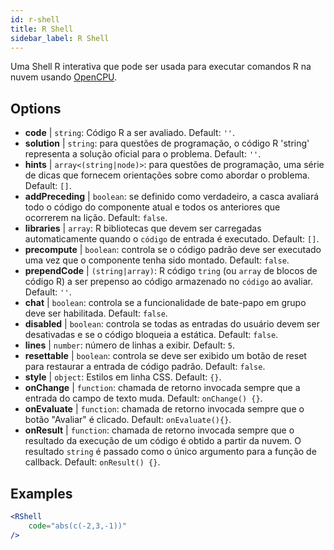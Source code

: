 ```yaml
---
id: r-shell
title: R Shell
sidebar_label: R Shell
---
```


Uma Shell R interativa que pode ser usada para executar comandos R na nuvem usando [OpenCPU](https://www.opencpu.org/).

## Options

* __code__ | `string`: Código R a ser avaliado. Default: `''`.
* __solution__ | `string`: para questões de programação, o código R 'string' representa a solução oficial para o problema. Default: `''`.
* __hints__ | `array<(string|node)>`: para questões de programação, uma série de dicas que fornecem orientações sobre como abordar o problema. Default: `[]`.
* __addPreceding__ | `boolean`: se definido como verdadeiro, a casca avaliará todo o código do componente atual e todos os anteriores que ocorrerem na lição. Default: `false`.
* __libraries__ | `array`: R bibliotecas que devem ser carregadas automaticamente quando o `código` de entrada é executado. Default: `[]`.
* __precompute__ | `boolean`: controla se o código padrão deve ser executado uma vez que o componente tenha sido montado. Default: `false`.
* __prependCode__ | `(string|array)`: R código `tring` (ou `array` de blocos de código R) a ser prepenso ao código armazenado no `código` ao avaliar. Default: `''`.
* __chat__ | `boolean`: controla se a funcionalidade de bate-papo em grupo deve ser habilitada. Default: `false`.
* __disabled__ | `boolean`: controla se todas as entradas do usuário devem ser desativadas e se o código bloqueia a estática. Default: `false`.
* __lines__ | `number`: número de linhas a exibir. Default: `5`.
* __resettable__ | `boolean`: controla se deve ser exibido um botão de reset para restaurar a entrada de código padrão. Default: `false`.
* __style__ | `object`: Estilos em linha CSS. Default: `{}`.
* __onChange__ | `function`: chamada de retorno invocada sempre que a entrada do campo de texto muda. Default: `onChange() {}`.
* __onEvaluate__ | `function`: chamada de retorno invocada sempre que o botão "Avaliar" é clicado. Default: `onEvaluate(){}`.
* __onResult__ | `function`: chamada de retorno invocada sempre que o resultado da execução de um código é obtido a partir da nuvem. O resultado `string` é passado como o único argumento para a função de callback. Default: `onResult() {}`.


## Examples

```jsx live
<RShell
    code="abs(c(-2,3,-1))"
/>
```

